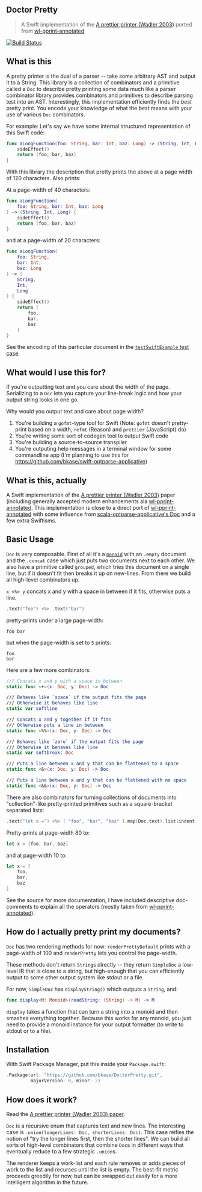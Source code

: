 ## Doctor Pretty

> A Swift implementation of the [A prettier printer (Wadler 2003)](https://homepages.inf.ed.ac.uk/wadler/papers/prettier/prettier.pdf) ported from [wl-pprint-annotated](https://github.com/minad/wl-pprint-annotated/blob/master/src/Text/PrettyPrint/Annotated/WL.hs)

[![Build Status](https://travis-ci.org/bkase/DoctorPretty.svg?branch=master)](https://travis-ci.org/bkase/DoctorPretty)

## What is this

A pretty printer is the dual of a parser -- take some arbitrary AST and output it to a String. This library is a collection of combinators and a primitive called a `Doc` to describe pretty printing some data much like a parser combinator library provides combinators and primitives to describe parsing test into an AST. Interestingly, this implementation efficiently finds the _best_ pretty print. You encode your knowledge of what the _best_ means with your use of various `Doc` combinators.

For example: Let's say we have some internal structured representation of this Swift code:

```swift
func aLongFunction(foo: String, bar: Int, baz: Long) -> (String, Int, Long) {
    sideEffect()
    return (foo, bar, baz)
}
```

With this library the description that pretty prints the above at a page width of 120 characters. Also prints:

At a page-width of 40 characters:

```swift
func aLongFunction(
    foo: String, bar: Int, baz: Long
) -> (String, Int, Long) {
    sideEffect()
    return (foo, bar, baz)
}
```

and at a page-width of 20 characters:

```swift
func aLongFunction(
    foo: String,
    bar: Int,
    baz: Long
) -> (
    String,
    Int,
    Long
) {
    sideEffect()
    return (
        foo,
        bar,
        baz
    )
}
```

See the encoding of this particular document in the [`testSwiftExample` test case](Tests/DoctorPrettyTests/DoctorPrettyTests.swift).

## What would I use this for?

If you're outputting text and you care about the width of the page. Serializing to a `Doc` lets you capture your line-break logic and how your output string looks in one go.

Why would you output text and care about page width?

1. You're building a `gofmt`-type tool for Swift (Note: `gofmt` doesn't pretty-print based on a width, `refmt` (Reason) and `prettier` (JavaScript) do)
2. You're writing some sort of codegen tool to output Swift code
3. You're building a source-to-source transpiler
2. You're outputing help messages in a terminal window for some commandline app (I'm planning to use this for https://github.com/bkase/swift-optparse-applicative)

## What is this, actually

A Swift implementation of the [A prettier printer (Wadler 2003)](https://homepages.inf.ed.ac.uk/wadler/papers/prettier/prettier.pdf) paper (including generally accepted modern enhancements ala [wl-pprint-annotated](https://github.com/minad/wl-pprint-annotated/blob/master/src/Text/PrettyPrint/Annotated/WL.hs). This implementation is close to a direct port of [wl-pprint-annotated](https://github.com/minad/wl-pprint-annotated/blob/master/src/Text/PrettyPrint/Annotated/WL.hs) with some influence from [scala-optparse-applicative's Doc](https://github.com/bmjames/scala-optparse-applicative/blob/master/src/main/scala/net/bmjames/opts/types/Doc.scala) and a few extra Swiftisms.

## Basic Usage

`Doc` is very composable. First of all it's a [`monoid`](https://www.youtube.com/watch?v=6z9QjDUKkCs) with an `.empty` document and the `.concat` case which just puts two documents next to each other. We also have a primitive called `grouped`, which tries this document on a single line, but if it doesn't fit then breaks it up on new-lines. From there we build all high-level combinators up.

`x <%> y` concats x and y with a space in between if it fits, otherwise puts a line.

```swift
.text("foo") <%> .text("bar")
```

pretty-prints under a large page-width:

```
foo bar
```

but when the page-width is set to `5` prints:

```
foo
bar
```

Here are a few more combinators:

```swift
/// Concats x and y with a space in between
static func <+>(x: Doc, y: Doc) -> Doc

/// Behaves like `space` if the output fits the page
/// Otherwise it behaves like line
static var softline

/// Concats x and y together if it fits
/// Otherwise puts a line in between
static func <%%>(x: Doc, y: Doc) -> Doc

/// Behaves like `zero` if the output fits the page
/// Otherwise it behaves like line
static var softbreak: Doc

/// Puts a line between x and y that can be flattened to a space
static func <&>(x: Doc, y: Doc) -> Doc

/// Puts a line between x and y that can be flattened with no space
static func <&&>(x: Doc, y: Doc) -> Doc
```

There are also combinators for turning collections of documents into "collection"-like pretty-printed primitives such as a square-bracket separated lists:

```swift
.text("let x =") <%> [ "foo", "bar", "baz" ].map(Doc.text).list(indent: 4)
```

Pretty-prints at page-width 80 to:

```swift
let x = [foo, bar, baz]
```

and at page-width 10 to:

```swift
let x = [
    foo,
    bar,
    baz
]
```

See the source for more documentation, I have included descriptive doc-comments to explain all the operators (mostly taken from [wl-pprint-annotated](https://github.com/minad/wl-pprint-annotated/blob/master/src/Text/PrettyPrint/Annotated/WL.hs)).

## How do I actually pretty print my documents?

`Doc` has two rendering methods for now: `renderPrettyDefault` prints with a page-width of 100 and `renderPretty` lets you control the page-width.

These methods don't return `String`s directly -- they return `SimpleDoc` a low-level IR that is close to a string, but high-enough that you can efficiently output to some other output system like stdout or a file.

For now, `SimpleDoc` has `displayString()` which outputs a `String`, and:

```swift
func display<M: Monoid>(readString: (String) -> M) -> M
```

`display` takes a function that can turn a string into a monoid and then smashes everything together. Because this works for any monoid, you just need to provide a monoid instance for your output formatter (to write to stdout or to a file).

## Installation

With Swift Package Manager, put this inside your `Package.swift`:

```swift
.Package(url: "https://github.com/bkase/DoctorPretty.git",
         majorVersion: 0, minor: 2)
```

## How does it work?

Read the [A prettier printer (Wadler 2003) paper](https://homepages.inf.ed.ac.uk/wadler/papers/prettier/prettier.pdf).

`Doc` is a recursive enum that captures text and new lines. The interesting case is `.union(longerLines: Doc, shorterLines: Doc)`. This case reifies the notion of "try the longer lines first, then the shorter lines". We can build all sorts of high-level combinators that combine `Doc`s in different ways that eventually reduce to a few strategic `.union`s.

The renderer keeps a work-list and each rule removes or adds pieces of work to the list and recurses until the list is empty. The best-fit metric proceeds greedily for now, but can be swapped out easily for a more intelligent algorithm in the future.

